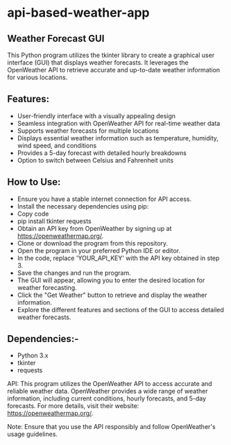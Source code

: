 # api-based-weather-app
## Weather Forecast GUI
This Python program utilizes the tkinter library to create a graphical user interface (GUI) that displays weather forecasts. It leverages the OpenWeather API to retrieve accurate and up-to-date weather information for various locations.

## Features:
- User-friendly interface with a visually appealing design
- Seamless integration with OpenWeather API for real-time weather data
- Supports weather forecasts for multiple locations
- Displays essential weather information such as temperature, humidity, wind speed, and conditions
- Provides a 5-day forecast with detailed hourly breakdowns
- Option to switch between Celsius and Fahrenheit units
## How to Use:
- Ensure you have a stable internet connection for API access.
- Install the necessary dependencies using pip:
- Copy code
- pip install tkinter requests
- Obtain an API key from OpenWeather by signing up at https://openweathermap.org/.
- Clone or download the program from this repository.
- Open the program in your preferred Python IDE or editor.
- In the code, replace 'YOUR_API_KEY' with the API key obtained in step 3.
- Save the changes and run the program.
- The GUI will appear, allowing you to enter the desired location for weather forecasting.
- Click the "Get Weather" button to retrieve and display the weather information.
- Explore the different features and sections of the GUI to access detailed weather forecasts.
## Dependencies:-
- Python 3.x
- tkinter
- requests

API:
This program utilizes the OpenWeather API to access accurate and reliable weather data. OpenWeather provides a wide range of weather information, including current conditions, hourly forecasts, and 5-day forecasts. For more details, visit their website: https://openweathermap.org/.

Note:
Ensure that you use the API responsibly and follow OpenWeather's usage guidelines.
